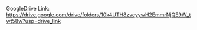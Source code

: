 GoogleDrive Link: https://drive.google.com/drive/folders/10k4UTH8zveyywH2EmmrNjQE9W_twt58w?usp=drive_link
